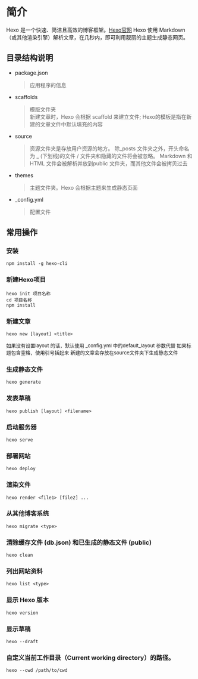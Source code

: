# 简介
Hexo 是一个快速、简洁且高效的博客框架。[Hexo官网](https://hexo.io/zh-cn/docs/)
Hexo 使用 Markdown（或其他渲染引擎）解析文章，在几秒内，即可利用靓丽的主题生成静态网页。
## 目录结构说明
* package.json
    > 应用程序的信息
* scaffolds	
    > 模版文件夹  
    > 新建文章时，Hexo 会根据 scaffold 来建立文件;
    > Hexo的模板是指在新建的文章文件中默认填充的内容
* source		
    > 资源文件夹是存放用户资源的地方。
    > 除_posts 文件夹之外，开头命名为 _ (下划线)的文件 / 文件夹和隐藏的文件将会被忽略。
    > Markdown 和 HTML 文件会被解析并放到public 文件夹，而其他文件会被拷贝过去
* themes	
    > 主题文件夹。Hexo 会根据主题来生成静态页面
* _config.yml
    > 配置文件
## 常用操作

### 安装
```
npm install -g hexo-cli
```
### 新建Hexo项目
```
hexo init 项目名称
cd 项目名称
npm install
```
### 新建文章
```
hexo new [layout] <title>
```

<font size="2px">
如果没有设置layout 的话，默认使用 _config.yml 中的default_layout 参数代替  
如果标题包含空格，使用引号括起来  
新建的文章会存放在source文件夹下生成静态文件
</font>

### 生成静态文件
```
hexo generate
```
### 发表草稿
```
hexo publish [layout] <filename>
```
### 启动服务器
```
hexo serve
```
### 部署网站
```
hexo deploy
```
### 渲染文件
```
hexo render <file1> [file2] ...
```
### 从其他博客系统
```
hexo migrate <type>
```
### 清除缓存文件 (db.json) 和已生成的静态文件 (public)
```
hexo clean
```
### 列出网站资料
```
hexo list <type>
```
### 显示 Hexo 版本
```
hexo version
```
### 显示草稿
```
hexo --draft
```
### 自定义当前工作目录（Current working directory）的路径。
```
hexo --cwd /path/to/cwd
```
